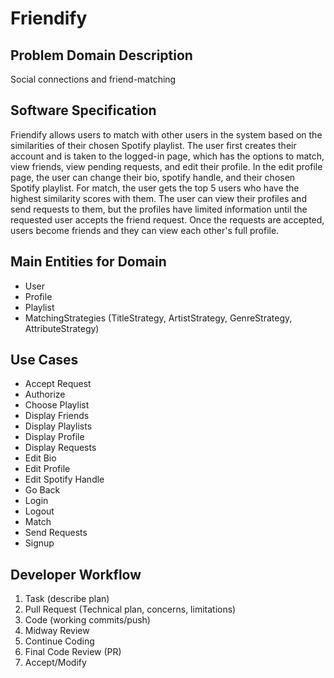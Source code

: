 # Friendify
## Problem Domain Description
Social connections and friend-matching

## Software Specification
Friendify allows users to match with other users in the system based on the similarities of their chosen Spotify playlist. 
The user first creates their account and is taken to the logged-in page, which has the options to match, view friends, 
view pending requests, and edit their profile. 
In the edit profile page, the user can change their bio, spotify handle, and their chosen Spotify playlist.
For match, the user gets the top 5 users who have the highest similarity scores with them. 
The user can view their profiles and send requests to them, but the profiles have limited information until the 
requested user accepts the friend request.
Once the requests are accepted, users become friends and they can view each other's full profile. 

## Main Entities for Domain
- User
- Profile
- Playlist
- MatchingStrategies (TitleStrategy, ArtistStrategy, GenreStrategy, AttributeStrategy)

## Use Cases
- Accept Request
- Authorize
- Choose Playlist
- Display Friends
- Display Playlists
- Display Profile
- Display Requests
- Edit Bio
- Edit Profile
- Edit Spotify Handle
- Go Back
- Login
- Logout
- Match
- Send Requests
- Signup

## Developer Workflow
1. Task (describe plan)
2. Pull Request (Technical plan, concerns, limitations)  
3. Code (working commits/push)
4. Midway Review
5. Continue Coding
6. Final Code Review (PR)
7. Accept/Modify